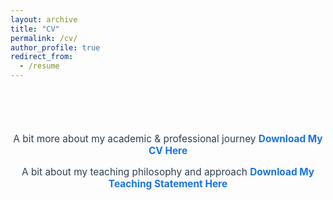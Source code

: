 ```yaml
---
layout: archive
title: "CV"
permalink: /cv/
author_profile: true
redirect_from:
  - /resume
---
```


<h2 style="margin-bottom: 4em; text-align: center;"></h2>

<p style="text-align: center; font-size: 1.1em; color: #2c3e50;">
  A bit more about my academic & professional journey 
  <a href="assets/CV.pdf" target="_blank" style="font-weight: bold; text-decoration: none; color: #1a73e8;">
    Download My CV Here
  </a>
</p>

<p style="text-align: center; font-size: 1.1em; color: #2c3e50;">
  A bit about my teaching philosophy and approach 
  <a href="assets/My Teaching Statement.pdf" target="_blank" style="font-weight: bold; text-decoration: none; color: #1a73e8;">
    Download My Teaching Statement Here
  </a>
</p>
